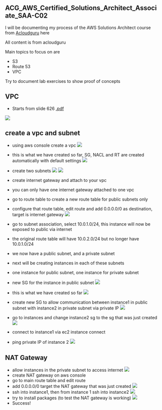 ## ACG_AWS_Certified_Solutions_Architect_Associate_SAA-C02

I will be documenting my process of the AWS Solutions Architect course from [Acloudguru](https://learn.acloud.guru/course/aws-certified-solutions-architect-associate/overview) here

All content is from acloudguru

Main topics to focus on are
- S3
- Route 53
- VPC

Try to document lab exercises to show proof of concepts

## VPC
- Starts from slide 626 [.pdf](/1621966269571-AWS%20Certified%20Solutions%20Architect%20Associate%20SAA-C02%20NEW%20PDF_compressed.pdf)

![](/VPC_lab/images/vpc_1.png)

## create a vpc and subnet
- using aws console create a vpc
![](/VPC_lab/images/vpc_3.png)
- this is what we have created so far, SG, NACL and RT are created automatically with default settings
![](/VPC_lab/images/vpc_2.png)
- create two subnets
![](/VPC_lab/images/vpc_4.png)
![](/VPC_lab/images/vpc_5.png)
- create internet gateway and attach to your vpc
- you can only have one internet gateway attached to one vpc
- go to route table to create a new route table for public subnets only
- configure that route table, edit route and add 0.0.0.0/0 as destination, target is internet gateway
![](/VPC_lab/images/vpc_6.png)
- go to subnet association, select 10.0.1.0/24, this instance will now be exposed to public via internet
- the original route table will have 10.0.2.0/24 but no longer have 10.0.1.0/24
- we now have a public subnet, and a private subnet
- next will be creating instances in each of these subnets
- one instance for public subnet, one instance for private subnet
- new SG for the instance in public subnet
![](/VPC_lab/images/vpc_9.png)
- this is what we have created so far
![](/VPC_lab/images/vpc_8.png)

- create new SG to allow communication between instance1 in public subnet with instance2 in private subnet via private IP
![](/VPC_lab/images/vpc_10.png)
- go to instances and change instance2 sg to the sg that was just created
![](/VPC_lab/images/vpc_11.png)
- connect to instance1 via ec2 instance connect
- ping private IP of instance 2 
![](/VPC_lab/images/vpc_12.png)

## NAT Gateway
- allow instances in the private subnet to access internet 
![](/VPC_lab/images/vpc_13.png)
- create NAT gateway on aws console
- go to main route table and edit route
- add 0.0.0.0/0 target the NAT gateway that was just created
![](/VPC_lab/images/vpc_14.png)
- ssh into instance1, then from instance 1 ssh into instance2
![](/VPC_lab/images/vpc_15.png)
- try to install packages (to test the NAT gateway is working)
![](/VPC_lab/images/vpc_16.png)
- Success!